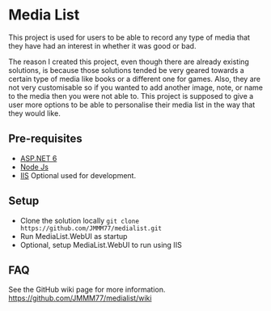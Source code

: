 # Media List
This project is used for users to be able to record any type of media that they have had an interest in whether it was good or bad.

The reason I created this project, even though there are already existing solutions, is because those solutions tended be very geared towards a certain type of media like books or a different one for games. Also, they are not very customisable so if you wanted to add another image, note, or name to the media then you were not able to. This project is supposed to give a user more options to be able to personalise their media list in the way that they would like.

## Pre-requisites
 - [ASP.NET 6](https://dotnet.microsoft.com/en-us/download/dotnet/6.0)
 - [Node Js](https://nodejs.org/en/download)
 - [IIS](https://answers.microsoft.com/en-us/windows/forum/all/how-to-enable-iis-on-windows-10-instantly/70a5a376-840e-4d79-b930-ccd7ec6f2844) Optional used for development.

## Setup
 - Clone the solution locally `git clone https://github.com/JMMM77/medialist.git`
 - Run MediaList.WebUI as startup
 - Optional, setup MediaList.WebUI to run using IIS

## FAQ
See the GitHub wiki page for more information. https://github.com/JMMM77/medialist/wiki
